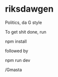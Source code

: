 # riksdawgen
Politics, da G style

To get shit done, run

npm install

followed by

npm run dev

/Gmasta


